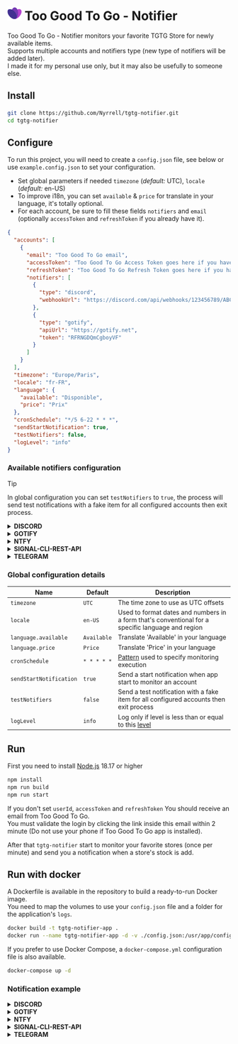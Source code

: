 # ![icon](media/icon.png) Too Good To Go - Notifier

Too Good To Go - Notifier monitors your favorite TGTG Store for newly available items.  
Supports multiple accounts and notifiers type (new type of notifiers will be added later).  
I made it for my personal use only, but it may also be usefully to someone else.

## Install

```zsh
git clone https://github.com/Nyrrell/tgtg-notifier.git
cd tgtg-notifier
```

## Configure

To run this project, you will need to create a `config.json` file, see below or use `example.config.json` to set your
configuration.


- Set global parameters if needed `timezone` (_default:_ UTC), `locale` (_default:_ en-US)
- To improve i18n, you can set `available` & `price` for translate in your language, it's totally optional.
- For each account, be sure to fill these fields `notifiers` and `email` (optionally `accessToken`
and `refreshToken` if you already have it).  

```json
{
  "accounts": [
    {
      "email": "Too Good To Go email",
      "accessToken": "Too Good To Go Access Token goes here if you have it",
      "refreshToken": "Too Good To Go Refresh Token goes here if you have it",
      "notifiers": [
        {
          "type": "discord",
          "webhookUrl": "https://discord.com/api/webhooks/123456789/ABCDEFG123456789"
        },
        {
          "type": "gotify",
          "apiUrl": "https://gotify.net",
          "token": "RFRNGDQmCgboyVF"
        }
      ]
    }
  ],
  "timezone": "Europe/Paris",
  "locale": "fr-FR",
  "language": {
    "available": "Disponible",
    "price": "Prix"
  },
  "cronSchedule": "*/5 6-22 * * *",
  "sendStartNotification": true,
  "testNotifiers": false,
  "logLevel": "info"
}
```

### Available notifiers configuration
> [!TIP]
> In global configuration you can set `testNotifiers` to `true`, the process will send test notifications with a fake item for all configured accounts then exit process.

<details>
<summary><b>DISCORD</b></summary>

- <b>type</b> : _string_ = `discord`
- <b>webhookUrl</b> : _string_ = `https://discord.com/api/webhooks/123456789/ABCDEFG123456789`
  - [How to create a webhook](https://support.discord.com/hc/en-us/articles/228383668-Intro-to-Webhooks)
</details>
<details>
<summary><b>GOTIFY</b></summary>

- <b>type</b> : _string_ = `gotify`
- <b>apiUrl</b> : _string_ = `https://gotify.net`
- <b>token</b> : _string_ = `RFRNGDQmCgboyVF`  
  - On the Gotify web UI, Apps > Create Application > reveal the token  
- <b>priority</b>? : _number_ = `10`
  - The priority level sent with the message (Default 5)
</details>
<details>
<summary><b>NTFY</b></summary>

- <b>type</b> : _string_ = `ntfy`
- <b>apiUrl</b> : _string_ = `https://ntfy.sh`
- <b>topic</b> : _string_ = `tgtg`
- <b>token</b>? : _string_ = `tk_AgQdq7mVBoFD37zQVN29RhuMzNIz2`
  - Optional if your server don't use it. [How to create a token](https://docs.ntfy.sh/config/#access-tokens)
- <b>priority</b>? : _number_ = `5`
  - The priority level sent with the message, range 1 - 5 (Default 3)
</details>
<details>
<summary><b>SIGNAL-CLI-REST-API</b></summary>

- <b>type</b> : _string_ = `signal`
- <b>apiUrl</b> : _string_ = `http://127.0.0.1:8080`
- <b>number</b> : _string_ = `+431212131491291`
  - Registered Phone Number
- <b>recipients</b> : _array\<string\>_ = `["group.ckRzaEd4VmRzNnJaASAEsasa", "+4912812812121"]`
  - Accept group-id and phone number

>Tested with [signal-cli-rest-api](https://github.com/bbernhard/signal-cli-rest-api) but [python-signal-cli-rest-api](https://gitlab.com/morph027/python-signal-cli-rest-api/) will work too, project documentation say :  
>_It is quite similar to bbernhard/signal-cli-rest-api, [...] i’m tempted to mimic bbernhard’s API routes as close as possible._
</details>
<details>
<summary><b>TELEGRAM</b></summary>

- <b>type</b> : _string_ = `telegram`
- <b>apiUrl</b>? : _string_ = `https://api.telegram.org`
  - Just in case url api is moved (optional)
- <b>token</b> : _string_ = `110201543:AAHdqTcvCH1vGWJxfSeofSAs0K5PALDsaw`
  - [How to create a bot and get your token](https://core.telegram.org/bots/features#botfather)
- <b>chatId</b> : _string_ | _number_ = `-100123456789`
  - Unique identifier for the target chat or username of the target channel
- **messageThreadId**? : _number_ = `6`
  - Unique identifier for the target message thread (topic) of the forum (optional)
</details>

### Global configuration details
| Name                    | Default      | Description                                                                                                                     |
|-------------------------|--------------|---------------------------------------------------------------------------------------------------------------------------------|
| `timezone`              | `UTC`        | The time zone to use as UTC offsets                                                                                             |
| `locale`                | `en-US`      | Used to format dates and numbers in a form that's conventional for a specific language and region                               |
| `language.available`    | `Available`  | Translate 'Available' in your language                                                                                          |
| `language.price`        | `Price`      | Translate 'Price' in your language                                                                                              |
| `cronSchedule`          | `* * * * *`  | [Pattern](https://github.com/hexagon/croner?tab=readme-ov-file#pattern) used to specify monitoring execution                    |
| `sendStartNotification` | `true`       | Send a start notification when app start to monitor an account                                                                  |
| `testNotifiers`         | `false`      | Send a test notification with a fake item for all configured accounts then exit process                                         |
| `logLevel`              | `info`       | Log only if level is less than or equal to this [level](https://github.com/winstonjs/winston?tab=readme-ov-file#logging-levels) |

## Run

First you need to install [Node.js](https://nodejs.org/) 18.17 or higher

```zsh
npm install
npm run build
npm run start
```

If you don't set `userId`, `accessToken` and `refreshToken` You should receive an email from Too Good To Go.<br>
You must validate the login by clicking the link inside this email within 2 minute (Do not use your phone if Too Good To
Go app is installed).<br>

After that `tgtg-notifier` start to monitor your favorite stores (once per minute) and send you a notification when a
store's stock is add.

## Run with docker

A Dockerfile is available in the repository to build a ready-to-run Docker image.<br>
You need to map the volumes to use your `config.json` file and a folder for the application's `logs`.

```zsh
docker build -t tgtg-notifier-app .
docker run --name tgtg-notifier-app -d -v ./config.json:/usr/app/config.json -v ./logs/:/usr/app/logs tgtg-notifier-app
```

If you prefer to use Docker Compose, a `docker-compose.yml` configuration file is also available.

```zsh
docker-compose up -d
```

### Notification example
<details><summary><b>DISCORD</b></summary>

![notif](media/notifiers/discord.png)
</details>
<details><summary><b>GOTIFY</b></summary>

![notif](media/notifiers/gotify.png)
</details>
<details><summary><b>NTFY</b></summary>

![notif](media/notifiers/ntfy.png)
</details>
<details><summary><b>SIGNAL-CLI-REST-API</b></summary>

![notif](media/notifiers/signal.png)
</details>
<details><summary><b>TELEGRAM</b></summary>

![notif](media/notifiers/telegram.png)
</details>
